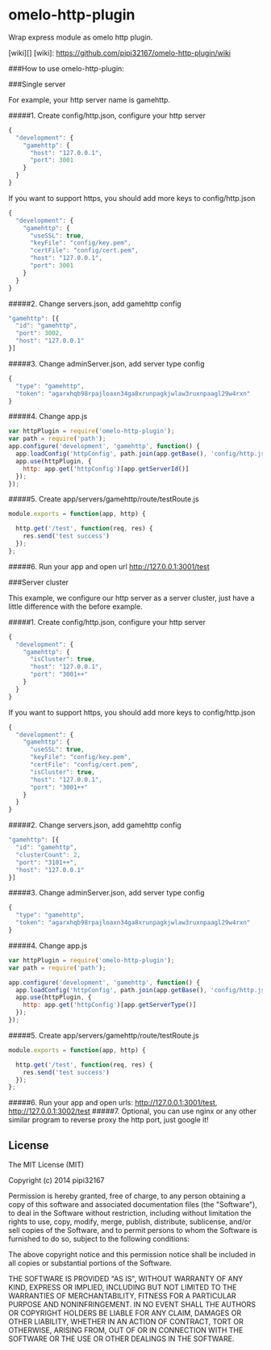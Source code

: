omelo-http-plugin
==================

Wrap express module as omelo http plugin.


[wiki][]
[wiki]: https://github.com/pipi32167/omelo-http-plugin/wiki

###How to use omelo-http-plugin:

###Single server

For example, your http server name is gamehttp.

#####1. Create config/http.json, configure your http server
```js
{
  "development": {
    "gamehttp": {
      "host": "127.0.0.1",
      "port": 3001
    }
  }
}
```
If you want to support https, you should add more keys to config/http.json
```js
{
  "development": {
    "gamehttp": {
      "useSSL": true,
      "keyFile": "config/key.pem",
      "certFile": "config/cert.pem",
      "host": "127.0.0.1",
      "port": 3001
    }
  }
}
```
#####2. Change servers.json, add gamehttp config
```js
"gamehttp": [{
  "id": "gamehttp",
  "port": 3002,
  "host": "127.0.0.1"
}]
```
#####3. Change adminServer.json, add server type config
```js
{
  "type": "gamehttp",
  "token": "agarxhqb98rpajloaxn34ga8xrunpagkjwlaw3ruxnpaagl29w4rxn"
}
```
#####4. Change app.js
```js
var httpPlugin = require('omelo-http-plugin');
var path = require('path');
app.configure('development', 'gamehttp', function() {
  app.loadConfig('httpConfig', path.join(app.getBase(), 'config/http.json'));
  app.use(httpPlugin, {
    http: app.get('httpConfig')[app.getServerId()]
  });
});
```
#####5. Create app/servers/gamehttp/route/testRoute.js
```js
module.exports = function(app, http) {

  http.get('/test', function(req, res) {
    res.send('test success')
  });
};
```
#####6. Run your app and open url http://127.0.0.1:3001/test

###Server cluster

This example, we configure our http server as a server cluster, just have a little difference with the before example.

#####1. Create config/http.json, configure your http server
```js
{
  "development": {
    "gamehttp": {
      "isCluster": true,
      "host": "127.0.0.1",
      "port": "3001++"
    }
  }
}
```
If you want to support https, you should add more keys to config/http.json
```js
{
  "development": {
    "gamehttp": {
      "useSSL": true,
      "keyFile": "config/key.pem",
      "certFile": "config/cert.pem",
      "isCluster": true,
      "host": "127.0.0.1",
      "port": "3001++"
    }
  }
}
```
#####2. Change servers.json, add gamehttp config
```js
"gamehttp": [{
  "id": "gamehttp",
  "clusterCount": 2,
  "port": "3101++",
  "host": "127.0.0.1"
}]
```
#####3. Change adminServer.json, add server type config
```js
{
  "type": "gamehttp",
  "token": "agarxhqb98rpajloaxn34ga8xrunpagkjwlaw3ruxnpaagl29w4rxn"
}
```
#####4. Change app.js
```js
var httpPlugin = require('omelo-http-plugin');
var path = require('path');

app.configure('development', 'gamehttp', function() {
  app.loadConfig('httpConfig', path.join(app.getBase(), 'config/http.json'));
  app.use(httpPlugin, {
    http: app.get('httpConfig')[app.getServerType()]
  });
});
```
#####5. Create app/servers/gamehttp/route/testRoute.js
```js
module.exports = function(app, http) {

  http.get('/test', function(req, res) {
    res.send('test success')
  });
};
```
#####6. Run your app and open urls: http://127.0.0.1:3001/test, http://127.0.0.1:3002/test
#####7. Optional, you can use nginx or any other similar program to reverse proxy the http port, just google it!


## License

The MIT License (MIT)

Copyright (c) 2014 pipi32167

Permission is hereby granted, free of charge, to any person obtaining a copy
of this software and associated documentation files (the "Software"), to deal
in the Software without restriction, including without limitation the rights
to use, copy, modify, merge, publish, distribute, sublicense, and/or sell
copies of the Software, and to permit persons to whom the Software is
furnished to do so, subject to the following conditions:

The above copyright notice and this permission notice shall be included in all
copies or substantial portions of the Software.

THE SOFTWARE IS PROVIDED "AS IS", WITHOUT WARRANTY OF ANY KIND, EXPRESS OR
IMPLIED, INCLUDING BUT NOT LIMITED TO THE WARRANTIES OF MERCHANTABILITY,
FITNESS FOR A PARTICULAR PURPOSE AND NONINFRINGEMENT. IN NO EVENT SHALL THE
AUTHORS OR COPYRIGHT HOLDERS BE LIABLE FOR ANY CLAIM, DAMAGES OR OTHER
LIABILITY, WHETHER IN AN ACTION OF CONTRACT, TORT OR OTHERWISE, ARISING FROM,
OUT OF OR IN CONNECTION WITH THE SOFTWARE OR THE USE OR OTHER DEALINGS IN THE
SOFTWARE.